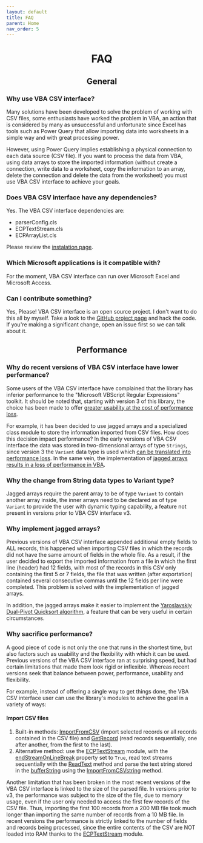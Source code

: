 ```yaml
---
layout: default
title: FAQ
parent: Home
nav_order: 5
---
```


<center> <h1>FAQ</h1> </center>

<center> <h2>General</h2> </center>

### Why use VBA CSV interface?

Many solutions have been developed to solve the problem of working with CSV files, some enthusiasts have worked the problem in VBA, an action that is considered by many as unsuccessful and unfortunate since Excel has tools such as Power Query that allow importing data into worksheets in a simple way and with great processing power.

However, using Power Query implies establishing a physical connection to each data source (CSV file). If you want to process the data from VBA, using data arrays to store the imported information (without create a connection, write data to a worksheet, copy the information to an array, delete the connection and delete the data from the worksheet) you must use VBA CSV interface to achieve your goals.

### Does VBA CSV interface have any dependencies?

Yes. The VBA CSV interface dependencies are:  

* parserConfig.cls
* ECPTextStream.cls
* ECPArrayList.cls

Please review the [instalation page](https://ws-garcia.github.io/VBA-CSV-interface/home/installation.html). 

### Which Microsoft applications is it compatible with?

For the moment, VBA CSV interface can run over Microsoft Excel and Microsoft Access. 

### Can I contribute something?

Yes, Please! VBA CSV interface is an open source project. I don't want to do this all by myself. Take a look to the [GitHub project page](https://github.com/ws-garcia/VBA-CSV-interface) and hack the code. If you're making a significant change, open an issue first so we can talk about it. 

<center> <h2>Performance</h2> </center>

### Why do recent versions of VBA CSV interface have lower performance?

Some users of the VBA CSV interface have complained that the library has inferior performance to the "Microsoft VBScript Regular Expressions" toolkit. It should be noted that, starting with version 3 of this library, the choice has been made to offer [greater usability at the cost of performance loss](https://ws-garcia.github.io/VBA-CSV-interface/home/getting_started.html#philosophy).

For example, it has been decided to use jagged arrays and a specialized class module to store the information imported from CSV files. How does this decision impact performance? In the early versions of VBA CSV interface the data was stored in two-dimensional arrays of type `Strings`, since version 3 the `Variant` data type is used which [can be translated into performance loss](https://www.aivosto.com/articles/stringopt.html). In the same vein, the implementation of [jagged arrays results in a loss of performance in VBA](https://excelvirtuoso.wordpress.com/2018/08/13/jagged-arrays-vba/).

### Why the change from String data types to Variant type? 

Jagged arrays require the parent array to be of type `Variant` to contain another array inside, the inner arrays need to be declared as of type `Variant` to provide the user with dynamic typing capability, a feature not present in versions prior to VBA CSV interface v3.

### Why implement jagged arrays? 

Previous versions of VBA CSV interface appended additional empty fields to ALL records, this happened when importing CSV files in which the records did not have the same amount of fields in the whole file. As a result, if the user decided to export the imported information from a file in which the first line (header) had 12 fields, with most of the records in this CSV only containing the first 5 or 7 fields, the file that was written (after exportation) contained several consecutive commas until the 12 fields per line were completed. This problem is solved with the implementation of jagged arrays.

In addition, the jagged arrays make it easier to implement the [Yaroslavskiy Dual-Pivot Quicksort algorithm](https://web.archive.org/web/20151002230717/http://iaroslavski.narod.ru/quicksort/DualPivotQuicksort.pdf), a feature that can be very useful in certain circumstances.

### Why sacrifice performance?

A good piece of code is not only the one that runs in the shortest time, but also factors such as usability and the flexibility with which it can be used. Previous versions of the VBA CSV interface ran at surprising speed, but had certain limitations that made them look rigid or inflexible. Whereas recent versions seek that balance between power, performance, usability and flexibility. 

For example, instead of offering a single way to get things done, the VBA CSV interface user can use the library's modules to achieve the goal in a variety of ways:

#### Import CSV files

1. Built-in methods: [ImportFromCSV](https://ws-garcia.github.io/VBA-CSV-interface/api/methods/importfromcsv.html) (import selected records or all records contained in the CSV file) and [GetRecord](https://ws-garcia.github.io/VBA-CSV-interface/api/methods/getrecord.html) (read records sequentially, one after another, from the first to the last).
2. Alternative method: use the [ECPTextStream](https://ws-garcia.github.io/ECPTextStream/) module, with the [endStreamOnLineBreak](https://ws-garcia.github.io/ECPTextStream/api/properties/endstreamonlinebreak.html) property set to `True`, read text streams sequentially with the [ReadText](https://ws-garcia.github.io/ECPTextStream/api/methods/readtext.html) method and parse the text string stored in the [bufferString](https://ws-garcia.github.io/ECPTextStream/api/properties/bufferstring.html) using the [ImportFromCSVstring](https://ws-garcia.github.io/VBA-CSV-interface/api/methods/importfromcsvstring.html) method.

Another limitation that has been broken in the most recent versions of the VBA CSV interface is linked to the size of the parsed file. In versions prior to v3, the performance was subject to the size of the file, due to memory usage, even if the user only needed to access the first few records of the CSV file. Thus, importing the first 100 records from a 200 MB file took much longer than importing the same number of records from a 10 MB file. In recent versions the performance is strictly linked to the number of fields and records being processed, since the entire contents of the CSV are NOT loaded into RAM thanks to the [ECPTextStream](https://ws-garcia.github.io/ECPTextStream/) module.

